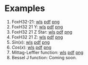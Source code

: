 # Examples
1. FoxH32-21: [wls](Examples/FoxH32-21-Z.wls) [pdf](Examples/FoxH32-21-Z_output.pdf) [png](Examples/FoxH32-21-Z_output.png)
2. FoxH32 21 Y: [wls](Examples/FoxH32-21-Y.wls) [pdf](Examples/FoxH32-21-Y_output.pdf) [png](Examples/FoxH32-21-Y_output.png)
3. FoxH32 21 Z Star: [wls](Examples/FoxH32-21-Z-Star.wls) [pdf](Examples/FoxH32-21-Z-Star_output.pdf) [png](Examples/FoxH32-21-Z-Star_output.png)
4. FoxH32 21 Z: [wls](Examples/FoxH32-21-Z.wls) [pdf](Examples/FoxH32-21-Z_output.pdf) [png](Examples/FoxH32-21-Z_output.png)
5. $Sin(x)$: [wls](Examples/FoxH-Sin.wls) [pdf](Examples/FoxH-Sin_output.pdf) [png](Examples/FoxH-Sin_output.png)
6. $Cos(x)$: [wls](Examples/FoxH-Cos.wls) [pdf](Examples/FoxH-Cos_output.pdf) [png](Examples/FoxH-Cos_output.png)
7. Mittag-Leffler function: [wls](Examples/FoxH-Mittag-Leffler.wls) [pdf](Examples/FoxH-Mittag-Leffler_output.pdf) [png](Examples/FoxH-Mittag-Leffler_output.png)
8. Bessel J function: Coming soon.
